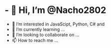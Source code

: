 <h1>- 👋 Hi, I’m @Nacho2802</h1>

- 👀 I’m interested in JavaScipt, Python, C# and 
- 🌱 I’m currently learning ...
- 💞️ I’m looking to collaborate on ...
- 📫 How to reach me ...

<!---
Nacho2802/Nacho2802 is a ✨ special ✨ repository because its `README.md` (this file) appears on your GitHub profile.
You can click the Preview link to take a look at your changes.
--->

